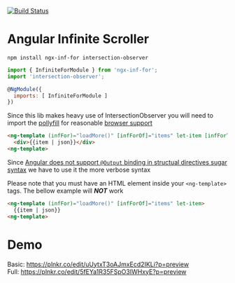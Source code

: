 [![Build Status](https://travis-ci.org/Toxicable/ngx-inf-for.svg?branch=master)](https://travis-ci.org/Toxicable/ngx-inf-for)

# Angular Infinite Scroller 

```shell
npm install ngx-inf-for intersection-observer
```
```js
import { InfiniteForModule } from 'ngx-inf-for';
import 'intersection-observer';

@NgModule({
  imports: [ InfiniteForModule ]
})
```
Since this lib makes heavy use of IntersectionObserver you will need to import the [pollyfill](https://github.com/WICG/IntersectionObserver/tree/gh-pages/polyfill) for reasonable [browser support](http://caniuse.com/#search=intersection)

```html
<ng-template (infFor)="loadMore()" [infForOf]="items" let-item [infForTrackBy]="trackById">
  <div>{{item | json}}</div>
<ng-template>
```
Since [Angular does not support `@Output` binding in structual directives sugar syntax](https://github.com/angular/angular/issues/12121) we have to use it the more verbose syntax

Please note that you must have an HTML element inside your `<ng-template>` tags. The bellow example will ***NOT*** work

```html
<ng-template (infFor)="loadMore()" [infForOf]="items" let-item>
  {{item | json}}
<ng-template>
```

# Demo
Basic: https://plnkr.co/edit/uUytxT3oAJmxEcd2IKLi?p=preview  
Full:  https://plnkr.co/edit/5fEYa1R35FSpO3IWHxyE?p=preview
